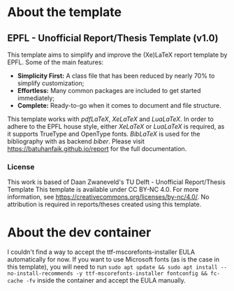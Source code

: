 # About the template

## EPFL - Unofficial Report/Thesis Template (v1.0)

This template aims to simplify and improve the (Xe)LaTeX report template by EPFL. Some of the main features:

* **Simplicity First:** A class file that has been reduced by nearly 70% to simplify customization;
* **Effortless:** Many common packages are included to get started immediately;
* **Complete:** Ready-to-go when it comes to document and file structure.

This template works with _pdfLaTeX_, _XeLaTeX_ and _LuaLaTeX_. In order to adhere to the EPFL house style, either _XeLaTeX_ or _LuaLaTeX_ is required, as it supports TrueType and OpenType fonts. _BibLaTeX_ is used for the bibliography with as backend _biber_. Please visit https://batuhanfaik.github.io/report for the full documentation.

### License

This work is based of Daan Zwaneveld's TU Delft - Unofficial Report/Thesis Template
This template is available under CC BY-NC 4.0. For more information, see https://creativecommons.org/licenses/by-nc/4.0/. No attribution is required in reports/theses created using this template.

# About the dev container

I couldn't find a way to accept the ttf-mscorefonts-installer EULA automatically for now. If you want to use Microsoft fonts (as is the case in this template), you will need to run `sudo apt update && sudo apt install --no-install-recommends -y ttf-mscorefonts-installer fontconfig && fc-cache -fv` inside the container and accept the EULA manually.